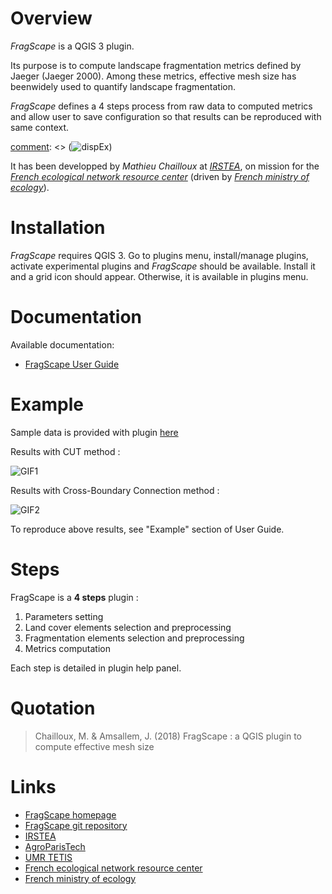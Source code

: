 


# Overview

*FragScape* is a QGIS 3 plugin.

Its purpose is to compute landscape fragmentation metrics defined by Jaeger (Jaeger
2000). Among these metrics, effective mesh size has beenwidely used to quantify landscape fragmentation.

*FragScape* defines a 4 steps process from raw data to computed metrics and allow user to save configuration so that results can be reproduced with same context.

[comment]: <> (Below is an example of dispersal map created by *FragScape* :)
[comment]: <> (![dispEx](/docs/pictures/FragScapeExamplePicture.png))

It has been developped by *Mathieu Chailloux* at [*IRSTEA*](http://www.irstea.fr), 
on mission for the [*French ecological network resource center*](http://www.trameverteetbleue.fr/) 
(driven by [*French ministry of ecology*](https://www.ecologique-solidaire.gouv.fr/)).

# Installation

*FragScape* requires QGIS 3.
Go to plugins menu, install/manage plugins, activate experimental plugins and *FragScape* should be available.
Install it and a grid icon should appear. Otherwise, it is available in plugins menu.

# Documentation

Available documentation:
 - [FragScape User Guide](https://drive.google.com/open?id=1h0deADl_Rv4wEqG1HI4H51VpofmnccjD)

# Example

Sample data is provided with plugin [here](https://github.com/MathieuChailloux/FragScape/tree/qgis-lib-mc/sample_data/EPCI_Clermontais_2012)

Results with CUT method :

![GIF1](https://drive.google.com/open?id=1e3Rr3ZzV1qeBwfKQevP-Tj9KtKbI68ZU)

Results with Cross-Boundary Connection method :

![GIF2](https://drive.google.com/open?id=1e3Rr3ZzV1qeBwfKQevP-Tj9KtKbI68ZU)

To reproduce above results, see "Example" section of User Guide.
 
# Steps

FragScape is a **4 steps** plugin :
 1. Parameters setting
 2. Land cover elements selection and preprocessing
 3. Fragmentation elements selection and preprocessing
 4. Metrics computation
    
Each step is detailed in plugin help panel.

# Quotation

> Chailloux, M. & Amsallem, J. (2018) FragScape : a QGIS plugin to compute effective mesh size
    
# Links
 - [FragScape homepage](https://www.umr-tetis.fr/index.php/fr/production/donnees-et-plateformes/plateformes/415-biodispersal)
 - [FragScape git repository](https://github.com/MathieuChailloux/FragScape)
 - [IRSTEA](http://www.irstea.fr)
 - [AgroParisTech](http://www2.agroparistech.fr/)
 - [UMR TETIS](https://www.umr-tetis.fr)
 - [French ecological network resource center](http://www.trameverteetbleue.fr/)
 - [French ministry of ecology](https://www.ecologique-solidaire.gouv.fr/)

